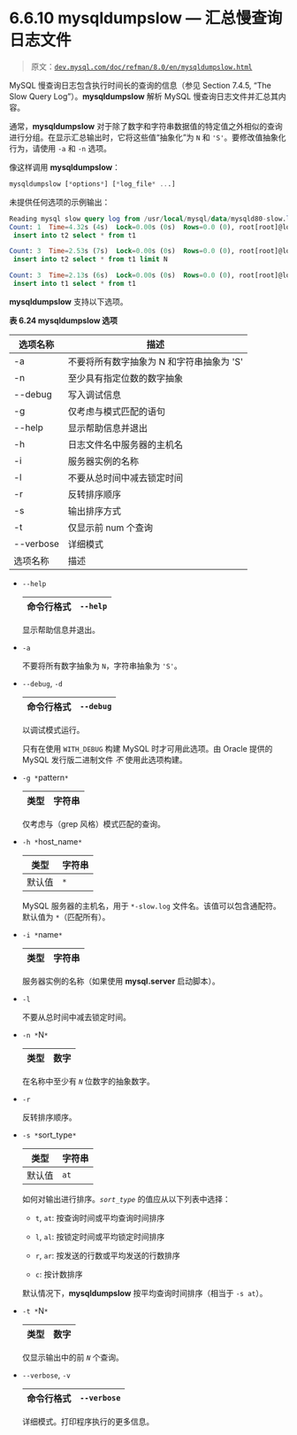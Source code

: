 # 6.6.10 mysqldumpslow — 汇总慢查询日志文件

> 原文：[`dev.mysql.com/doc/refman/8.0/en/mysqldumpslow.html`](https://dev.mysql.com/doc/refman/8.0/en/mysqldumpslow.html)

MySQL 慢查询日志包含执行时间长的查询的信息（参见 Section 7.4.5, “The Slow Query Log”）。**mysqldumpslow** 解析 MySQL 慢查询日志文件并汇总其内容。

通常，**mysqldumpslow** 对于除了数字和字符串数据值的特定值之外相似的查询进行分组。在显示汇总输出时，它将这些值“抽象化”为 `N` 和 `'S'`。要修改值抽象化行为，请使用 `-a` 和 `-n` 选项。

像这样调用 **mysqldumpslow**：

```sql
mysqldumpslow [*options*] [*log_file* ...]
```

未提供任何选项的示例输出：

```sql
Reading mysql slow query log from /usr/local/mysql/data/mysqld80-slow.log
Count: 1  Time=4.32s (4s)  Lock=0.00s (0s)  Rows=0.0 (0), root[root]@localhost
 insert into t2 select * from t1

Count: 3  Time=2.53s (7s)  Lock=0.00s (0s)  Rows=0.0 (0), root[root]@localhost
 insert into t2 select * from t1 limit N

Count: 3  Time=2.13s (6s)  Lock=0.00s (0s)  Rows=0.0 (0), root[root]@localhost
 insert into t1 select * from t1
```

**mysqldumpslow** 支持以下选项。

**表 6.24 mysqldumpslow 选项**

| 选项名称 | 描述 |
| --- | --- |
| -a | 不要将所有数字抽象为 N 和字符串抽象为 'S' |
| -n | 至少具有指定位数的数字抽象 |
| --debug | 写入调试信息 |
| -g | 仅考虑与模式匹配的语句 |
| --help | 显示帮助信息并退出 |
| -h | 日志文件名中服务器的主机名 |
| -i | 服务器实例的名称 |
| -l | 不要从总时间中减去锁定时间 |
| -r | 反转排序顺序 |
| -s | 输出排序方式 |
| -t | 仅显示前 num 个查询 |
| --verbose | 详细模式 |
| 选项名称 | 描述 |

+   `--help`

    | 命令行格式 | `--help` |
    | --- | --- |

    显示帮助信息并退出。

+   `-a`

    不要将所有数字抽象为 `N`，字符串抽象为 `'S'`。

+   `--debug`, `-d`

    | 命令行格式 | `--debug` |
    | --- | --- |

    以调试模式运行。

    只有在使用 `WITH_DEBUG` 构建 MySQL 时才可用此选项。由 Oracle 提供的 MySQL 发行版二进制文件 *不* 使用此选项构建。

+   `-g *`pattern`*`

    | 类型 | 字符串 |
    | --- | --- |

    仅考虑与（grep 风格）模式匹配的查询。

+   `-h *`host_name`*`

    | 类型 | 字符串 |
    | --- | --- |
    | 默认值 | `*` |

    MySQL 服务器的主机名，用于 `*-slow.log` 文件名。该值可以包含通配符。默认值为 `*`（匹配所有）。

+   `-i *`name`*`

    | 类型 | 字符串 |
    | --- | --- |

    服务器实例的名称（如果使用 **mysql.server** 启动脚本）。

+   `-l`

    不要从总时间中减去锁定时间。

+   `-n *`N`*`

    | 类型 | 数字 |
    | --- | --- |

    在名称中至少有 *`N`* 位数字的抽象数字。

+   `-r`

    反转排序顺序。

+   `-s *`sort_type`*`

    | 类型 | 字符串 |
    | --- | --- |
    | 默认值 | `at` |

    如何对输出进行排序。*`sort_type`* 的值应从以下列表中选择：

    +   `t`, `at`: 按查询时间或平均查询时间排序

    +   `l`, `al`: 按锁定时间或平均锁定时间排序

    +   `r`, `ar`: 按发送的行数或平均发送的行数排序

    +   `c`: 按计数排序

    默认情况下，**mysqldumpslow** 按平均查询时间排序（相当于 `-s at`）。

+   `-t *`N`*`

    | 类型 | 数字 |
    | --- | --- |

    仅显示输出中的前 *`N`* 个查询。

+   `--verbose`, `-v`

    | 命令行格式 | `--verbose` |
    | --- | --- |

    详细模式。打印程序执行的更多信息。

